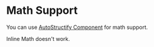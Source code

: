 # Math Support
You can use [AutoStructify Component](https://recommonmark.readthedocs.io/en/latest/auto_structify.html#math-formula) for math support.

Inline Math doesn't work.
